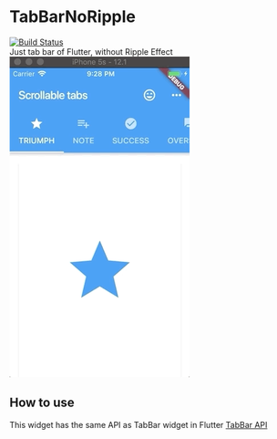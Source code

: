 # TabBarNoRipple
[![Build Status](https://travis-ci.org/datvo0110/flutter_tab_bar_no_ripple.svg?branch=master)](https://travis-ci.org/datvo0110/flutter_tab_bar_no_ripple)
<br />
Just tab bar of Flutter, without Ripple Effect
<br />
![](demo.gif)


## How to use
This widget has the same API as TabBar widget in Flutter
[TabBar API](https://docs.flutter.io/flutter/material/TabBar-class.html)
